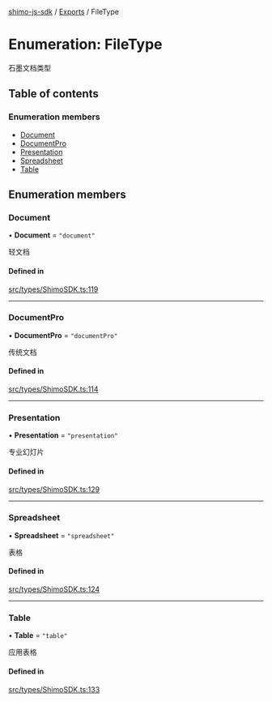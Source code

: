 [shimo-js-sdk](../README.md) / [Exports](../modules.md) / FileType

# Enumeration: FileType

石墨文档类型

## Table of contents

### Enumeration members

- [Document](FileType.md#document)
- [DocumentPro](FileType.md#documentpro)
- [Presentation](FileType.md#presentation)
- [Spreadsheet](FileType.md#spreadsheet)
- [Table](FileType.md#table)

## Enumeration members

### Document

• **Document** = `"document"`

轻文档

#### Defined in

[src/types/ShimoSDK.ts:119](https://github.com/shimohq/shimo-js-sdk/blob/9d971e2/src/types/ShimoSDK.ts#L119)

___

### DocumentPro

• **DocumentPro** = `"documentPro"`

传统文档

#### Defined in

[src/types/ShimoSDK.ts:114](https://github.com/shimohq/shimo-js-sdk/blob/9d971e2/src/types/ShimoSDK.ts#L114)

___

### Presentation

• **Presentation** = `"presentation"`

专业幻灯片

#### Defined in

[src/types/ShimoSDK.ts:129](https://github.com/shimohq/shimo-js-sdk/blob/9d971e2/src/types/ShimoSDK.ts#L129)

___

### Spreadsheet

• **Spreadsheet** = `"spreadsheet"`

表格

#### Defined in

[src/types/ShimoSDK.ts:124](https://github.com/shimohq/shimo-js-sdk/blob/9d971e2/src/types/ShimoSDK.ts#L124)

___

### Table

• **Table** = `"table"`

应用表格

#### Defined in

[src/types/ShimoSDK.ts:133](https://github.com/shimohq/shimo-js-sdk/blob/9d971e2/src/types/ShimoSDK.ts#L133)
